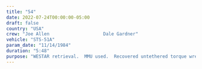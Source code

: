 ```yaml
---
title: "54"
date: 2022-07-24T00:00:00-05:00
draft: false
country: "USA"
crew: "Joe Allen                    Dale Gardner"
vehicle: "STS-51A"
param_date: "11/14/1984"
duration: "5:48"
purpose: "WESTAR retrieval.  MMU used.  Recovered untethered torque wrench (twice) and draeger tube (once).  Lost power tool"
---
```

